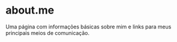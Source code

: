 # about.me

Uma página com informações básicas sobre mim e links para meus principais meios de comunicação.
